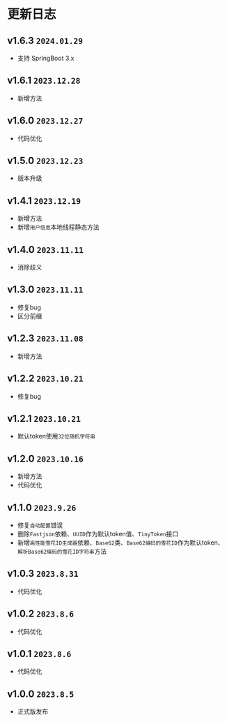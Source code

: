 # 更新日志

## v1.6.3 `2024.01.29`

- 支持 SpringBoot 3.x

## v1.6.1 `2023.12.28`

- 新增方法

## v1.6.0 `2023.12.27`

- 代码优化

## v1.5.0 `2023.12.23`

- 版本升级

## v1.4.1 `2023.12.19`

- 新增方法
- 新增`用户信息`本地线程静态方法

## v1.4.0 `2023.11.11`

- 消除歧义

## v1.3.0 `2023.11.11`

- 修复bug
- 区分前缀

## v1.2.3 `2023.11.08`

- 新增方法

## v1.2.2 `2023.10.21`

- 修复bug

## v1.2.1 `2023.10.21`

- 默认token使用`32位随机字符串`

## v1.2.0 `2023.10.16`

- 新增方法
- 代码优化

## v1.1.0 `2023.9.26`

- 修复`自动配置`错误
- 删除`Fastjson`依赖、`UUID`作为默认token值、`TinyToken`接口
- 新增`高性能雪花ID生成器`依赖、`Base62`类、`Base62编码的雪花ID`作为默认token、`解析Base62编码的雪花ID字符串`方法

## v1.0.3 `2023.8.31`

- 代码优化

## v1.0.2 `2023.8.6`

- 代码优化

## v1.0.1 `2023.8.6`

- 代码优化

## v1.0.0 `2023.8.5`

- 正式版发布
